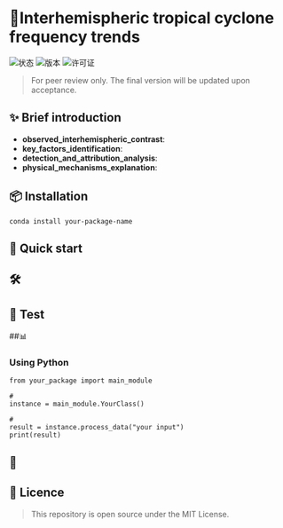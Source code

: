 # 📘Interhemispheric tropical cyclone frequency trends
![状态](https://img.shields.io/badge/status-Under_Review-yellow)
![版本](https://img.shields.io/badge/version-2025.10.11-blue)
![许可证](https://img.shields.io/badge/license-MIT-green)

> For peer review only. The final version will be updated upon acceptance.


## ✨ Brief introduction
- **observed_interhemispheric_contrast**:
- **key_factors_identification**:
- **detection_and_attribution_analysis**:
- **physical_mechanisms_explanation**: 


## 📦 Installation
```
conda install your-package-name
```


## 🚀 Quick start


## 🛠️


## 🧪 Test


##📊



### Using Python

```
from your_package import main_module

# 
instance = main_module.YourClass()

# 
result = instance.process_data("your input")
print(result)
```

## 🎨 

## 📄 Licence
> This repository is open source under the MIT License.
